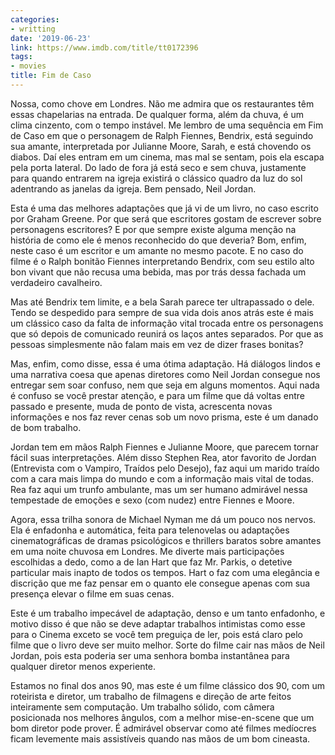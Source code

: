 ```yaml
---
categories:
- writting
date: '2019-06-23'
link: https://www.imdb.com/title/tt0172396
tags:
- movies
title: Fim de Caso
---
```


Nossa, como chove em Londres. Não me admira que os restaurantes têm essas chapelarias na entrada. De qualquer forma, além da chuva, é um clima cinzento, com o tempo instável. Me lembro de uma sequência em Fim de Caso em que o personagem de Ralph Fiennes, Bendrix, está seguindo sua amante, interpretada por Julianne Moore, Sarah, e está chovendo os diabos. Daí eles entram em um cinema, mas mal se sentam, pois ela escapa pela porta lateral. Do lado de fora já está seco e sem chuva, justamente para quando entrarem na igreja existirá o clássico quadro da luz do sol adentrando as janelas da igreja. Bem pensado, Neil Jordan.

Esta é uma das melhores adaptações que já vi de um livro, no caso escrito por Graham Greene. Por que será que escritores gostam de escrever sobre personagens escritores? E por que sempre existe alguma menção na história de como ele é menos reconhecido do que deveria? Bom, enfim, neste caso é um escritor e um amante no mesmo pacote. E no caso do filme é o Ralph bonitão Fiennes interpretando Bendrix, com seu estilo alto bon vivant que não recusa uma bebida, mas por trás dessa fachada um verdadeiro cavalheiro.

Mas até Bendrix tem limite, e a bela Sarah parece ter ultrapassado o dele. Tendo se despedido para sempre de sua vida dois anos atrás este é mais um clássico caso da falta de informação vital trocada entre os personagens que só depois de comunicado reunirá os laços antes separados. Por que as pessoas simplesmente não falam mais em vez de dizer frases bonitas?

Mas, enfim, como disse, essa é uma ótima adaptação. Há diálogos lindos e uma narrativa coesa que apenas diretores como Neil Jordan consegue nos entregar sem soar confuso, nem que seja em alguns momentos. Aqui nada é confuso se você prestar atenção, e para um filme que dá voltas entre passado e presente, muda de ponto de vista, acrescenta novas informações e nos faz rever cenas sob um novo prisma, este é um danado de bom trabalho.

Jordan tem em mãos Ralph Fiennes e Julianne Moore, que parecem tornar fácil suas interpretações. Além disso Stephen Rea, ator favorito de Jordan (Entrevista com o Vampiro, Traídos pelo Desejo), faz aqui um marido traído com a cara mais limpa do mundo e com a informação mais vital de todas. Rea faz aqui um trunfo ambulante, mas um ser humano admirável nessa tempestade de emoções e sexo (com nudez) entre Fiennes e Moore.

Agora, essa trilha sonora de Michael Nyman me dá um pouco nos nervos. Ela é enfadonha e automática, feita para telenovelas ou adaptações cinematográficas de dramas psicológicos e thrillers baratos sobre amantes em uma noite chuvosa em Londres. Me diverte mais participações escolhidas a dedo, como a de Ian Hart que faz Mr. Parkis, o detetive particular mais inapto de todos os tempos. Hart o faz com uma elegância e discrição que me faz pensar em o quanto ele consegue apenas com sua presença elevar o filme em suas cenas.

Este é um trabalho impecável de adaptação, denso e um tanto enfadonho, e motivo disso é que não se deve adaptar trabalhos intimistas como esse para o Cinema exceto se você tem preguiça de ler, pois está claro pelo filme que o livro deve ser muito melhor. Sorte do filme cair nas mãos de Neil Jordan, pois esta poderia ser uma senhora bomba instantânea para qualquer diretor menos experiente.

Estamos no final dos anos 90, mas este é um filme clássico dos 90, com um roteirista e diretor, um trabalho de filmagens e direção de arte feitos inteiramente sem computação. Um trabalho sólido, com câmera posicionada nos melhores ângulos, com a melhor mise-en-scene que um bom diretor pode prover. É admirável observar como até filmes medíocres ficam levemente mais assistíveis quando nas mãos de um bom cineasta.